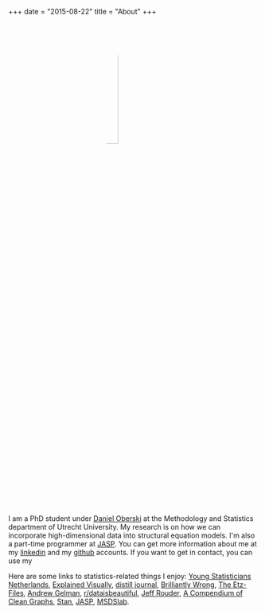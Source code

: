 +++
date = "2015-08-22"
title = "About"
+++

<img src="../img/EJ.jpg" class="logo" style="display:block;width:25%;margin-left:auto;margin-right:auto;border-radius:50%;"></img>

I am a PhD student under [Daniel Oberski](http://daob.nl) at the Methodology and Statistics department of Utrecht University. My research is on how we can incorporate high-dimensional data into structural equation models. I'm also a part-time programmer at [JASP](https://jasp-stats.org). You can get more information about me at my [linkedin](https://www.linkedin.com/in/erikjanvankesteren) and my [github](https://github.com/vankesteren/) accounts. If you want to get in contact, you can use my <script type="text/javascript">
//<![CDATA[
<!--
var x="function f(x){var i,o=\"\",ol=x.length,l=ol;while(x.charCodeAt(l/13)!" +
"=91){try{x+=x;l+=l;}catch(e){}}for(i=l-1;i>=0;i--){o+=x.charAt(i);}return o" +
".substr(0,ol);}f(\")73,\\\"ocixrq/bpe9:-5\\\"\\\\!%c.(!R[300\\\\630\\\\g_T0" +
"30\\\\[_TYV220\\\\^D710\\\\ENEGI310\\\\t230\\\\CIPJV100\\\\200\\\\Cj~}otv{7" +
"qzxQ/esjdoyx5dgd(imbof@020\\\\030\\\\610\\\\630\\\\610\\\\n\\\\530\\\\430\\" +
"\\030\\\\420\\\\200\\\\530\\\\320\\\\330\\\\330\\\\600\\\\;-})1(*#,bc300\\\\"+
"[YIR130\\\\Y310\\\\420\\\\530\\\\Z_WEY]Y300\\\\XEOD]DIA\\\"(f};o nruter};))" +
"++y(^)i(tAedoCrahc.x(edoCrahCmorf.gnirtS=+o;721=%y;i=+y)73==i(fi{)++i;l<i;0" +
"=i(rof;htgnel.x=l,\\\"\\\"=o,i rav{)y,x(f noitcnuf\")"                       ;
while(x=eval(x));
//-->
//]]>
</script>
<br/>

Here are some links to statistics-related things I enjoy:
[Young Statisticians Netherlands](http://youngstatisticians.nl),
[Explained Visually](http://setosa.io/ev/),
[distill journal](http://distill.pub),
[Brilliantly Wrong](https://arogozhnikov.github.io/),
[The Etz-Files](https://alexanderetz.com/),
[Andrew Gelman](http://andrewgelman.com/),
[r/dataisbeautiful](https://www.reddit.com/r/dataisbeautiful/),
[Jeff Rouder](http://jeffrouder.blogspot.com),
[A Compendium of Clean Graphs](http://shinyapps.org/apps/RGraphCompendium/index.php),
[Stan](http://mc-stan.org/),
[JASP](https://jasp-stats.org/),
[MSDSlab](https://msdatasciencelab.wordpress.com/).